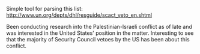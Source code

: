 Simple tool for parsing this list:
http://www.un.org/depts/dhl/resguide/scact_veto_en.shtml

Been conducting research into the Palestinian-Israeli conflict as of late and was interested in the United States' position in the matter. Interesting to see that the majority of Security Council vetoes by the US has been about this conflict.
